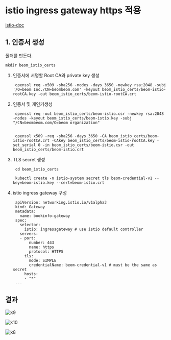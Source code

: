 # istio ingress gateway https 적용



[istio-doc](https://istio.io/latest/docs/tasks/traffic-management/ingress/secure-ingress/)



## 1. 인증서 생성 

폴더를 만든다.

    mkdir beom_istio_certs
    
    
1. 인증서에 서명할 Root CA와 private key 생성
    
    
    
        openssl req -x509 -sha256 -nodes -days 3650 -newkey rsa:2048 -subj '/O=beom Inc./CN=beombeom.com' -keyout beom_istio_certs/beom-istio-rootCA.key -out beom_istio_certs/beom-istio-rootCA.crt
    



2. 인증서 및 개인키생성



        openssl req -out beom_istio_certs/beom-istio.csr -newkey rsa:2048 -nodes -keyout beom_istio_certs/beom-istio.key -subj "/CN=beombeom.com/O=beom organization"
  
  
        openssl x509 -req -sha256 -days 3650 -CA beom_istio_certs/beom-istio-rootCA.crt -CAkey beom_istio_certs/beom-istio-rootCA.key -set_serial 0 -in beom_istio_certs/beom-istio.csr -out beom_istio_certs/beom-istio.crt
    


3. TLS secret 생성
        
        

        cd beom_istio_certs
  
        kubectl create -n istio-system secret tls beom-credential-v1 --key=beom-istio.key --cert=beom-istio.crt


4. istio ingress gateway 구성



        apiVersion: networking.istio.io/v1alpha3
        kind: Gateway
        metadata:
          name: bookinfo-gateway
        spec:
          selector:
            istio: ingressgateway # use istio default controller
          servers:
          - port:
              number: 443
              name: https
              protocol: HTTPS
            tls:
              mode: SIMPLE
              credentialName: beom-credential-v1 # must be the same as secret
            hosts:
            - "*"
        ---
    
## 결과

![k9](https://user-images.githubusercontent.com/68090443/229118075-52ddcd14-61fe-4b4b-82b0-4f916dea7b13.PNG)


![k10](https://user-images.githubusercontent.com/68090443/229118343-042f162f-3376-4674-a236-d748c990013e.PNG)


![k8](https://user-images.githubusercontent.com/68090443/229117326-ad662603-659c-4806-b926-c4dd88876d40.PNG)
